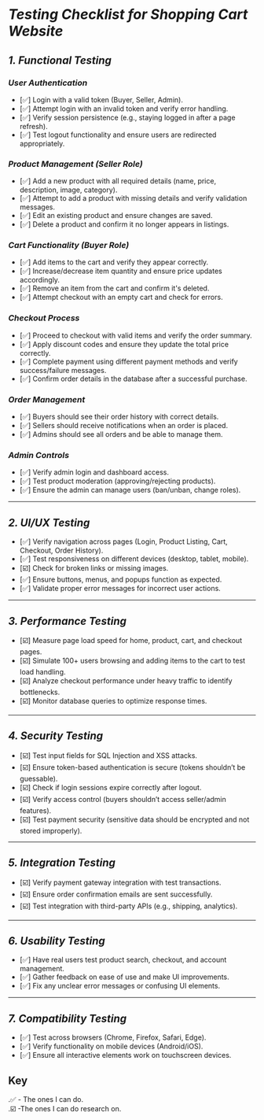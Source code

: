 # *Testing Checklist for Shopping Cart Website*

## *1. Functional Testing*  
### *User Authentication*  
- [✅] Login with a valid token (Buyer, Seller, Admin).  
- [✅] Attempt login with an invalid token and verify error handling.  
- [✅] Verify session persistence (e.g., staying logged in after a page refresh).  
- [✅] Test logout functionality and ensure users are redirected appropriately.  

### *Product Management (Seller Role)*  
- [✅] Add a new product with all required details (name, price, description, image, category).  
- [✅] Attempt to add a product with missing details and verify validation messages.  
- [✅] Edit an existing product and ensure changes are saved.  
- [✅] Delete a product and confirm it no longer appears in listings.  

### *Cart Functionality (Buyer Role)*  
- [✅] Add items to the cart and verify they appear correctly.  
- [✅] Increase/decrease item quantity and ensure price updates accordingly.  
- [✅] Remove an item from the cart and confirm it's deleted.  
- [✅] Attempt checkout with an empty cart and check for errors.  

### *Checkout Process*  
- [✅] Proceed to checkout with valid items and verify the order summary.  
- [✅] Apply discount codes and ensure they update the total price correctly.  
- [✅] Complete payment using different payment methods and verify success/failure messages.  
- [✅] Confirm order details in the database after a successful purchase.  

### *Order Management*  
- [✅] Buyers should see their order history with correct details.  
- [✅] Sellers should receive notifications when an order is placed.  
- [✅] Admins should see all orders and be able to manage them.  

### *Admin Controls*  
- [✅] Verify admin login and dashboard access.  
- [✅] Test product moderation (approving/rejecting products).  
- [✅] Ensure the admin can manage users (ban/unban, change roles).  

---

## *2. UI/UX Testing*  
- [✅] Verify navigation across pages (Login, Product Listing, Cart, Checkout, Order History).  
- [✅] Test responsiveness on different devices (desktop, tablet, mobile).  
- [☑️] Check for broken links or missing images.  
- [✅] Ensure buttons, menus, and popups function as expected.  
- [✅] Validate proper error messages for incorrect user actions.  

---

## *3. Performance Testing*  
- [☑️] Measure page load speed for home, product, cart, and checkout pages.  
- [☑️] Simulate 100+ users browsing and adding items to the cart to test load handling.  
- [☑️] Analyze checkout performance under heavy traffic to identify bottlenecks.  
- [☑️] Monitor database queries to optimize response times.  

---

## *4. Security Testing*  
- [☑️] Test input fields for SQL Injection and XSS attacks.  
- [☑️] Ensure token-based authentication is secure (tokens shouldn’t be guessable).  
- [☑️] Check if login sessions expire correctly after logout.  
- [☑️] Verify access control (buyers shouldn’t access seller/admin features).  
- [☑️] Test payment security (sensitive data should be encrypted and not stored improperly).  

---

## *5. Integration Testing*  
- [☑️] Verify payment gateway integration with test transactions.  
- [☑️] Ensure order confirmation emails are sent successfully.  
- [☑️] Test integration with third-party APIs (e.g., shipping, analytics).  

---

## *6. Usability Testing*  
- [✅] Have real users test product search, checkout, and account management.  
- [✅] Gather feedback on ease of use and make UI improvements.  
- [✅] Fix any unclear error messages or confusing UI elements.  

---

## *7. Compatibility Testing*  
- [✅] Test across browsers (Chrome, Firefox, Safari, Edge).  
- [✅] Verify functionality on mobile devices (Android/iOS).  
- [✅] Ensure all interactive elements work on touchscreen devices.  

## Key
 .✅ - The ones I can do. <br>
 .☑️ -The ones I can do research on.
